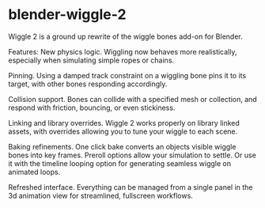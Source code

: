 # blender-wiggle-2
Wiggle 2 is a ground up rewrite of the wiggle bones add-on for Blender. 

Features:
New physics logic.
Wiggling now behaves more realistically, especially when simulating simple ropes or chains.

Pinning.
Using a damped track constraint on a wiggling bone pins it to its target, with other bones responding accordingly. 

Collision support.
Bones can collide with a specified mesh or collection, and respond with friction, bouncing, or even stickiness.

Linking and library overrides.
Wiggle 2 works properly on library linked assets, with overrides allowing you to tune your wiggle to each scene.

Baking refinements.
One click bake converts an objects visible wiggle bones into key frames. Preroll options allow your simulation to settle. Or use it with the timeline looping option for generating seamless wiggle on animated loops. 

Refreshed interface.
Everything can be managed from a single panel in the 3d animation view for streamlined, fullscreen workflows.
